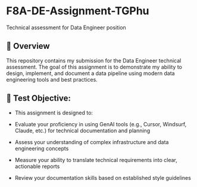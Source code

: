 # F8A-DE-Assignment-TGPhu
Technical assessment for Data Engineer position
## 📌 Overview
This repository contains my submission for the Data Engineer technical assessment. The goal of this assignment is to demonstrate my ability to design, implement, and document a data pipeline using modern data engineering tools and best practices.

## 📌 Test Objective:

- This assignment is designed to:

- Evaluate your proficiency in using GenAI tools (e.g., Cursor, Windsurf, Claude, etc.) for technical documentation and planning
- Assess your understanding of complex infrastructure and data engineering concepts
- Measure your ability to translate technical requirements into clear, actionable reports
- Review your documentation skills based on established style guidelines
